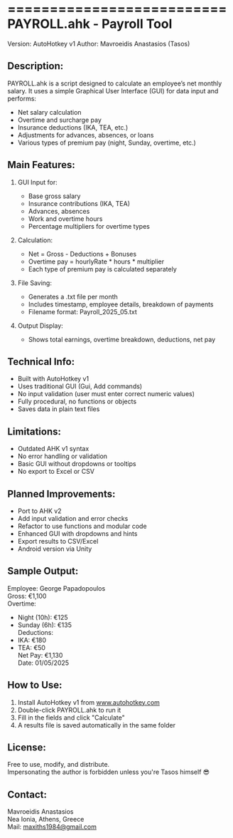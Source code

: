 ==========================
 PAYROLL.ahk - Payroll Tool
==========================

Version: AutoHotkey v1
Author: Mavroeidis Anastasios (Tasos)

Description:
-------------
PAYROLL.ahk is a script designed to calculate an employee’s net monthly salary.
It uses a simple Graphical User Interface (GUI) for data input and performs:

- Net salary calculation
- Overtime and surcharge pay
- Insurance deductions (IKA, TEA, etc.)
- Adjustments for advances, absences, or loans
- Various types of premium pay (night, Sunday, overtime, etc.)

Main Features:
---------------
1. GUI Input for:
   - Base gross salary
   - Insurance contributions (IKA, TEA)
   - Advances, absences
   - Work and overtime hours
   - Percentage multipliers for overtime types

2. Calculation:
   - Net = Gross - Deductions + Bonuses
   - Overtime pay = hourlyRate * hours * multiplier
   - Each type of premium pay is calculated separately

3. File Saving:
   - Generates a .txt file per month
   - Includes timestamp, employee details, breakdown of payments
   - Filename format: Payroll_2025_05.txt

4. Output Display:
   - Shows total earnings, overtime breakdown, deductions, net pay

Technical Info:
----------------
- Built with AutoHotkey v1
- Uses traditional GUI (Gui, Add commands)
- No input validation (user must enter correct numeric values)
- Fully procedural, no functions or objects
- Saves data in plain text files

Limitations:
-------------
- Outdated AHK v1 syntax
- No error handling or validation
- Basic GUI without dropdowns or tooltips
- No export to Excel or CSV

Planned Improvements:
-----------------------
- Port to AHK v2
- Add input validation and error checks
- Refactor to use functions and modular code
- Enhanced GUI with dropdowns and hints
- Export results to CSV/Excel
- Android version via Unity

Sample Output:
---------------
Employee: George Papadopoulos  
Gross: €1,100  
Overtime:
 - Night (10h): €125  
 - Sunday (6h): €135  
Deductions:
 - IKA: €180  
 - TEA: €50  
Net Pay: €1,130  
Date: 01/05/2025

How to Use:
------------
1. Install AutoHotkey v1 from www.autohotkey.com
2. Double-click PAYROLL.ahk to run it
3. Fill in the fields and click "Calculate"
4. A results file is saved automatically in the same folder

License:
---------
Free to use, modify, and distribute.  
Impersonating the author is forbidden unless you're Tasos himself 😎

Contact:
---------
Mavroeidis Anastasios  
Nea Ionia, Athens, Greece  
Mail: maxiths1984@gmail.com 
